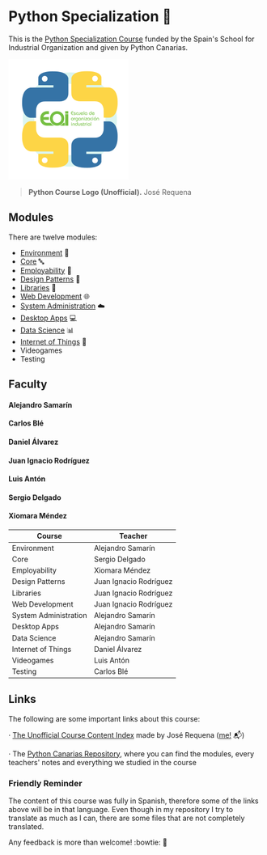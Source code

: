 # Python Specialization :snake:
This is the [Python Specialization Course](https://www.eoi.es/es/cursos/34426/curso-de-especializacion-en-python-la-laguna-santa-cruz-de-tenerife) funded by the Spain's School for Industrial Organization and given by Python Canarias. 

![](../images/pysp-logo.png)
> **Python Course Logo (Unofficial).** José Requena

## Modules
There are twelve modules:
- [Environment](./01-environment/README.md) :deciduous_tree:
- [Core](./02-core/README.md) :abc:
- [Employability](./03-employability/README.md) :necktie:
- [Design Patterns](./04-patterns/README.md) :wrench:
- [Libraries](./05-libs/README.md) :aerial_tramway:
- [Web Development](./06-web/README.md) :globe_with_meridians:
- [System Administration](./07-sysadmin/README.md) :cloud:
- [Desktop Apps](./08-desktop-apps/README.md) :computer:
- [Data Science](./09-data/README.md) :bar_chart:
- [Internet of Things](./10-iot/README.md) :robot:
- Videogames
- Testing

## Faculty
#### Alejandro Samarín
#### Carlos Blé
#### Daniel Álvarez
#### Juan Ignacio Rodríguez
#### Luis Antón
#### Sergio Delgado
#### Xiomara Méndez

Course | Teacher
---------- | ----------
Environment | Alejandro Samarín
Core | Sergio Delgado
Employability | Xiomara Méndez
Design Patterns | Juan Ignacio Rodríguez
Libraries | Juan Ignacio Rodríguez
Web Development | Juan Ignacio Rodríguez
System Administration | Alejandro Samarín
Desktop Apps | Alejandro Samarín
Data Science | Alejandro Samarín
Internet of Things | Daniel Álvarez
Videogames | Luis Antón
Testing | Carlos Blé

## Links
The following are some important links about this course:

· [The Unofficial Course Content Index](./00-index/README.md) made by José Requena ([me!](https://twitter.com/joserequenaidv) :mailbox_with_mail:)

· The [Python Canarias Repository](https://github.com/pythoncanarias/eoi), where you can find the modules, every teachers' notes and everything we studied in the course

### Friendly Reminder
The content of this course was fully in Spanish, therefore some of the links above will be in that language. Even though in my repository I try to translate as much as I can, there are some files that are not completely translated.

Any feedback is more than welcome! :bowtie: :bookmark:
